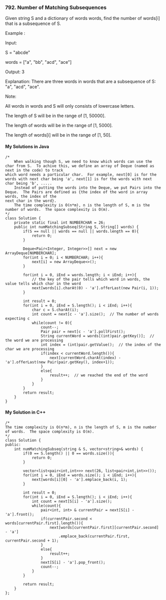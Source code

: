 ### 792. Number of Matching Subsequences

Given string S and a dictionary of words words, find the number of words[i] that is a subsequence of S.

Example :

Input: 

S = "abcde"

words = ["a", "bb", "acd", "ace"]

Output: 3

Explanation: There are three words in words that are a subsequence of S: "a", "acd", "ace".

Note:

All words in words and S will only consists of lowercase letters.

The length of S will be in the range of [1, 50000].

The length of words will be in the range of [1, 5000].

The length of words[i] will be in the range of [1, 50].



#### My Solutions in Java
```
/*
    When walking though S, we need to know which words can use the char from S.  To achive this, we define an array of Deque (named as next in the code) to track
which word needs a particular char.  For example, next[0] is for the words with next char being 'a', next[1] is for the words with next char being 'b', .....
    Instead of putting the words into the Deque, we put Pairs into the Deque.  The Pairs are defined as {the index of the word in array words, the index of the
next char in the word}.
    The time complexity is O(n*m), n is the length of S, m is the number of words.  The space complexity is O(m).
*/
class Solution {
    private static final int NUMBERCHAR = 26;
    public int numMatchingSubseq(String S, String[] words) {
        if(S == null || words == null || words.length == 0){
            return 0;
        }
        
        Deque<Pair<Integer, Integer>>[] next = new ArrayDeque[NUMBERCHAR];
        for(int i = 0; i < NUMBERCHAR; i++){
            next[i] = new ArrayDeque<>();
        }
        
        for(int i = 0, iEnd = words.length; i < iEnd; i++){
            // the key of the pair tells which word in words, the value tells which char in the word
            next[words[i].charAt(0) - 'a'].offerLast(new Pair(i, 1));
        }
        
        int result = 0;
        for(int i = 0, iEnd = S.length(); i < iEnd; i++){
            char c = S.charAt(i);
            int count = next[c - 'a'].size();  // The number of words expecting c
            while(count != 0){
                count--;
                Pair pair = next[c - 'a'].pollFirst();
                String currentWord = words[(int)pair.getKey()];  // the word we are processing
                int index = (int)pair.getValue();  // the index of the char we are processing
                if(index < currentWord.length()){ 
                    next[currentWord.charAt(index) - 'a'].offerLast(new Pair(pair.getKey(), index+1));
                }
                else{
                    result++;  // we reached the end of the word
                }
            }
        }
        return result;
    }
}
```

#### My Solution in C++
```
/*
The time complexity is O(n*m), n is the length of S, m is the number of words.  The space complexity is O(m).
*/
class Solution {
public:
    int numMatchingSubseq(string & S, vector<string>& words) {
        if(0 == S.length() || 0 == words.size()){
            return 0;
        }
        
        vector<list<pair<int,int>>> next(26, list<pair<int,int>>());
        for(int i = 0, iEnd = words.size(); i < iEnd; i++){
            next[words[i][0] - 'a'].emplace_back(i, 1);
        }
        
        int result = 0;
        for(int i = 0, iEnd = S.length(); i < iEnd; i++){
            int count = next[S[i] - 'a'].size();
            while(count){
                pair<int, int> & currentPair = next[S[i] - 'a'].front();
                if(currentPair.second < words[currentPair.first].length()){
                    next[words[currentPair.first][currentPair.second] - 'a']
                        .emplace_back(currentPair.first, currentPair.second + 1);
                }
                else{
                    result++;
                }   
                next[S[i] - 'a'].pop_front();
                count--;
            }
        }
        
        return result;
    }
};
```
